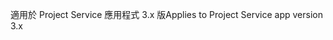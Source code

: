 <span data-ttu-id="c3a5b-101">適用於 Project Service 應用程式 3.x 版</span><span class="sxs-lookup"><span data-stu-id="c3a5b-101">Applies to Project Service app version 3.x</span></span>
